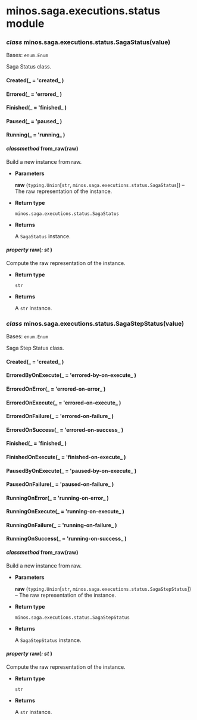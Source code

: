 # minos.saga.executions.status module


### _class_ minos.saga.executions.status.SagaStatus(value)
Bases: `enum.Enum`

Saga Status class.


#### Created(_ = 'created_ )

#### Errored(_ = 'errored_ )

#### Finished(_ = 'finished_ )

#### Paused(_ = 'paused_ )

#### Running(_ = 'running_ )

#### _classmethod_ from_raw(raw)
Build a new instance from raw.


* **Parameters**

    **raw** (`typing.Union`[`str`, `minos.saga.executions.status.SagaStatus`]) – The raw representation of the instance.



* **Return type**

    `minos.saga.executions.status.SagaStatus`



* **Returns**

    A `SagaStatus` instance.



#### _property_ raw(_: st_ )
Compute the raw representation of the instance.


* **Return type**

    `str`



* **Returns**

    A `str` instance.



### _class_ minos.saga.executions.status.SagaStepStatus(value)
Bases: `enum.Enum`

Saga Step Status class.


#### Created(_ = 'created_ )

#### ErroredByOnExecute(_ = 'errored-by-on-execute_ )

#### ErroredOnError(_ = 'errored-on-error_ )

#### ErroredOnExecute(_ = 'errored-on-execute_ )

#### ErroredOnFailure(_ = 'errored-on-failure_ )

#### ErroredOnSuccess(_ = 'errored-on-success_ )

#### Finished(_ = 'finished_ )

#### FinishedOnExecute(_ = 'finished-on-execute_ )

#### PausedByOnExecute(_ = 'paused-by-on-execute_ )

#### PausedOnFailure(_ = 'paused-on-failure_ )

#### RunningOnError(_ = 'running-on-error_ )

#### RunningOnExecute(_ = 'running-on-execute_ )

#### RunningOnFailure(_ = 'running-on-failure_ )

#### RunningOnSuccess(_ = 'running-on-success_ )

#### _classmethod_ from_raw(raw)
Build a new instance from raw.


* **Parameters**

    **raw** (`typing.Union`[`str`, `minos.saga.executions.status.SagaStepStatus`]) – The raw representation of the instance.



* **Return type**

    `minos.saga.executions.status.SagaStepStatus`



* **Returns**

    A `SagaStepStatus` instance.



#### _property_ raw(_: st_ )
Compute the raw representation of the instance.


* **Return type**

    `str`



* **Returns**

    A `str` instance.
